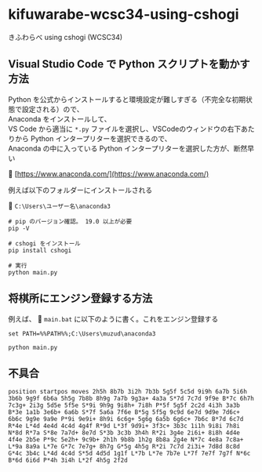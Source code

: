 # kifuwarabe-wcsc34-using-cshogi

きふわらべ using cshogi (WCSC34)


## Visual Studio Code で Python スクリプトを動かす方法

Python を公式からインストールすると環境設定が難しすぎる（不完全な初期状態で設定される）ので、  
Anaconda をインストールして、  
VS Code から適当に `*.py` ファイルを選択し、VSCodeのウィンドウの右下あたりから Python インタープリターを選択できるので、  
Anaconda の中に入っている Python インタープリターを選択した方が、断然早い  

📖 [https://www.anaconda.com/](https://www.anaconda.com/)  

例えば以下のフォルダーにインストールされる  

📁 `C:\Users\ユーザー名\anaconda3`  

```shell
# pip のバージョン確認。 19.0 以上が必要
pip -V

# cshogi をインストール
pip install cshogi

# 実行
python main.py
```


## 将棋所にエンジン登録する方法

例えば、 📄 `main.bat` に以下のように書く。これをエンジン登録する

```shell
set PATH=%%PATH%%;C:\Users\muzud\anaconda3

python main.py
```


## 不具合

```
position startpos moves 2h5h 8b7b 3i2h 7b3b 5g5f 5c5d 9i9h 6a7b 5i6h 3b6b 9g9f 6b6a 5h5g 7b8b 8h9g 7a7b 9g3a+ 4a3a S*7d 7c7d 9f9e B*7c 6h7h 7c3g+ 2i3g 5d5e 5f5e S*9i 9h9g 9i8h+ 7i8h P*5f 5g5f 2c2d 4i3h 3a3b B*3e 1a1b 3e6b+ 6a6b S*7f 5a6a 7f6e B*5g 5f5g 9c9d 6e7d 9d9e 7d6c+ 6b6c 9g9e 9a9e P*9i 9e9i+ 8h9i 6c6g+ 5g6g 6a5b 6g6c+ 7b6c B*7d 6c7d R*4e L*4d 4e4d 4c4d 4g4f R*9d L*3f 9d9i+ 3f3c+ 3b3c 1i1h 9i8i 7h8i N*8d R*7a S*8e 7a7d+ 8e7d S*3b 3c3b 3h4h R*2i 3g4e 2i6i+ 8i8h 4d4e 4f4e 2b5e P*9c 5e2h+ 9c9b+ 2h1h 9b8b 1h2g 8b8a 2g4e N*7c 4e8a 7c8a+ L*9a 8a9a L*7e G*7c 7e7g+ 8h7g G*5g 4h5g R*2i 7c7d 2i3i+ 7d8d 8c8d G*4c 3b4c L*4d 4c4d S*5d 4d5d 1g1f L*7b L*7e 7b7e L*7f 7e7f 7g7f N*6c B*6d 6i6d P*4h 3i4h L*2f 4h5g 2f2d
```
